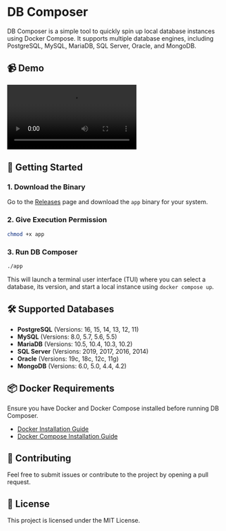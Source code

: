 # DB Composer

DB Composer is a simple tool to quickly spin up local database instances using Docker Compose. It supports multiple database engines, including PostgreSQL, MySQL, MariaDB, SQL Server, Oracle, and MongoDB.

## 📹 Demo

![DB Composer Execution](assets/DB-Composer.mp4)

## 🚀 Getting Started

### 1. Download the Binary

Go to the [Releases](https://github.com/YOUR-REPO/releases) page and download the `app` binary for your system.

### 2. Give Execution Permission

```sh
chmod +x app
```

### 3. Run DB Composer

```sh
./app
```

This will launch a terminal user interface (TUI) where you can select a database, its version, and start a local instance using `docker compose up`.

## 🛠 Supported Databases

- **PostgreSQL** (Versions: 16, 15, 14, 13, 12, 11)
- **MySQL** (Versions: 8.0, 5.7, 5.6, 5.5)
- **MariaDB** (Versions: 10.5, 10.4, 10.3, 10.2)
- **SQL Server** (Versions: 2019, 2017, 2016, 2014)
- **Oracle** (Versions: 19c, 18c, 12c, 11g)
- **MongoDB** (Versions: 6.0, 5.0, 4.4, 4.2)

## 📦 Docker Requirements

Ensure you have Docker and Docker Compose installed before running DB Composer.

- [Docker Installation Guide](https://docs.docker.com/get-docker/)
- [Docker Compose Installation Guide](https://docs.docker.com/compose/install/)

## 🤝 Contributing

Feel free to submit issues or contribute to the project by opening a pull request.

## 📝 License

This project is licensed under the MIT License.

